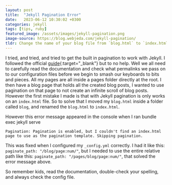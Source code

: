 ```yaml
---
layout: post
title:  "Jekyll Pagination Error"
date:   2023-06-12 10:30:02 +0300
categories: jekyll
tags: [tips, ruby]
featured_image: /assets/images/jekyll-pagination.png
image-source: https://blog.webjeda.com/jekyll-pagination/
tldr: Change the name of your blog file from `blog.html` to `index.html`, and use the entire correct relative path in your config file. A tip, remember to restart your local development server when making changes to the `_config.yml` file.
---
```


I tried, and tried, and tried to get the built in pagination to work with Jekyll. I followed the official [guide]("https://jekyllrb.com/docs/pagination/"){:target="_blank"} but to no help. Well we all need to carefully read the documentation and check what permalinks we pass on to our configuration files before we begin to smash our keyboards to bits and pieces.
All my pages are all inside a pages folder directly at the root. I then have a blog page that holds all the created blog posts, I wanted to use pagination on that page to not create an infinite scroll of blog posts. However the first mistake I made is that with Jekyll pagination is only works on an `index.html` file. So to solve that I moved my `blog.html` inside a folder called `blog`, and renamed the `blog.html` to `index.html`.

However this error message appeared in the console when I ran bundle exec jekyll serve

    Pagination: Pagination is enabled, but I couldn't find an index.html page to use as the pagination template. Skipping pagination.

This was fixed when I configured my `_config.yml` correctly. I had it like this: `paginate_path: "/blog/page:num/"`, but I needed to use the entire relative path like this: `paginate_path: "/pages/blog/page:num/"`, that solved the error message above.

So remember kids, read the documentation, double-check your spelling, and always check the config file.